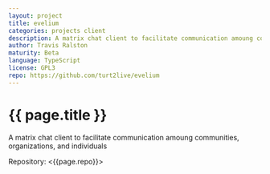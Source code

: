 ```yaml
---
layout: project
title: evelium
categories: projects client
description: A matrix chat client to facilitate communication amoung communities, organizations, and individuals
author: Travis Ralston
maturity: Beta
language: TypeScript
license: GPL3
repo: https://github.com/turt2live/evelium
---
```


# {{ page.title }}
A matrix chat client to facilitate communication amoung communities, organizations, and individuals

Repository: <{{page.repo}}>
